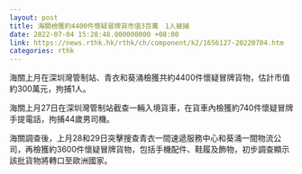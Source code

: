 ```yaml
---
layout: post
title: 海關檢獲約4400件懷疑冒牌貨市值3百萬　1人被捕
date: 2022-07-04 15:28:48.000000000 +08:00
link: https://news.rthk.hk/rthk/ch/component/k2/1656127-20220704.htm
categories: rthk
---
```


海關上月在深圳灣管制站、青衣和葵涌檢獲共約4400件懷疑冒牌貨物，估計市值約300萬元，拘捕1人。

海關上月27日在深圳灣管制站截查一輛入境貨車，在貨車內檢獲約740件懷疑冒牌手提電話，拘捕44歲男司機。

海關調查後，上月28和29日突擊搜查青衣一間速遞服務中心和葵涌一間物流公司，再檢獲約3600件懷疑冒牌貨物，包括手機配件、鞋履及飾物，初步調查顯示該批貨物將轉口至歐洲國家。
